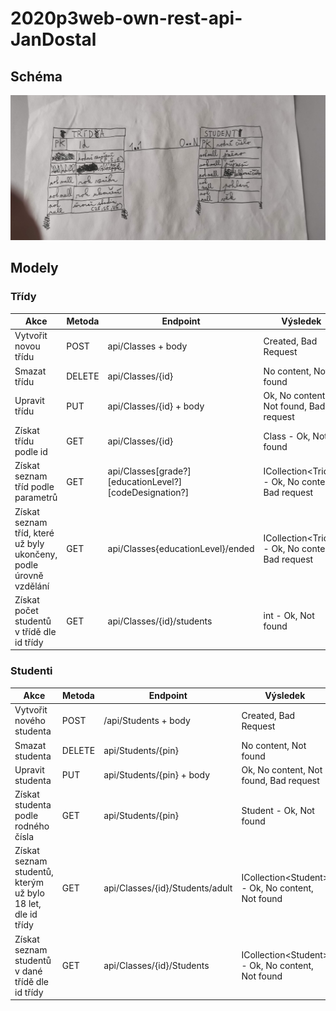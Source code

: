 # 2020p3web-own-rest-api-JanDostal
## Schéma
![Konceptuální model](/IMG_20210622_144920.jpg)
## Modely
### Třídy
Akce | Metoda | Endpoint | Výsledek
---- | ------ | -------- | --------
Vytvořit novou třídu | POST | api/Classes + body | Created, Bad Request
Smazat třídu | DELETE | api/Classes/{id} | No content, Not found
Upravit třídu | PUT | api/Classes/{id} + body | Ok, No content, Not found, Bad request
Získat třídu podle id | GET | api/Classes/{id} | Class - Ok, Not found
Získat seznam tříd podle parametrů | GET | api/Classes[grade?][educationLevel?][codeDesignation?] | ICollection\<Trida\> - Ok, No content, Bad request
Získat seznam tříd, které už byly ukončeny, podle úrovně vzdělání | GET | api/Classes{educationLevel}/ended | ICollection\<Trida\> - Ok, No content, Bad request
Získat počet studentů v třídě dle id třídy | GET | api/Classes/{id}/students | int - Ok, Not found
### Studenti
Akce | Metoda | Endpoint | Výsledek
---- | ------ | -------- | --------
Vytvořit nového studenta | POST |/api/Students + body | Created, Bad Request
Smazat studenta | DELETE | api/Students/{pin} | No content, Not found
Upravit studenta | PUT | api/Students/{pin} + body | Ok, No content, Not found, Bad request
Získat studenta podle rodného čísla | GET | api/Students/{pin} | Student - Ok, Not found
Získat seznam studentů, kterým už bylo 18 let, dle id třídy | GET | api/Classes/{id}/Students/adult | ICollection\<Student\> - Ok, No content, Not found
Získat seznam studentů v dané třídě dle id třídy | GET | api/Classes/{id}/Students | ICollection\<Student\> - Ok, No content, Not found
